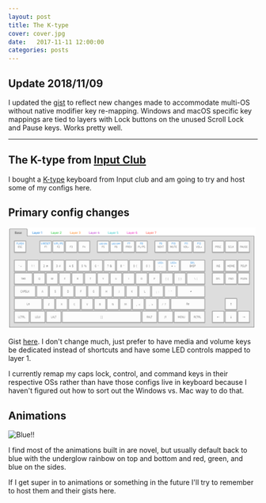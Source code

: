 ```yaml
---
layout: post
title: The K-type
cover: cover.jpg
date:   2017-11-11 12:00:00
categories: posts
---
```

## Update 2018/11/09

I updated the [gist](https://gist.github.com/cunningham/673cf4e8869814ae20541e734a53c82e) to reflect new changes made to accommodate multi-OS without native modifier key re-mapping.  Windows and macOS specific key mappings are tied to layers with Lock buttons on the unused Scroll Lock and Pause keys.  Works pretty well.


---
## The K-type from [Input Club](http://input.club/)

I bought a [K-type](https://input.club/k-type/) keyboard from Input club and am going to try and host some of my configs here.


## Primary config changes

<img src="https://github.com/cunningham/cunningham.github.io/raw/master/images/2017.11.11.ktype.layout.1.PNG" alt="Layout" style="width: 500px;"/>


Gist [here](https://gist.github.com/cunningham/673cf4e8869814ae20541e734a53c82e).  I don't change much, just prefer to have media and volume keys be dedicated instead of shortcuts and have some LED controls mapped to layer 1.

I currently remap my caps lock, control, and command keys in their respective OSs rather than have those configs live in keyboard because I haven't figured out how to sort out the Windows vs. Mac way to do that.

## Animations

<img src="https://cdn.discordapp.com/attachments/377989514930683904/378709029113036801/image.jpg" alt="Blue!!" style="width:500px;"/>


I find most of the animations built in are novel, but usually default back to blue with the underglow rainbow on top and bottom and red, green, and blue on the sides.

If I get super in to animations or something in the future I'll try to remember to host them and their gists here.
